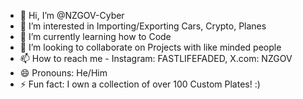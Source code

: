 - 👋 Hi, I’m @NZGOV-Cyber
- 👀 I’m interested in Importing/Exporting Cars, Crypto, Planes
- 🌱 I’m currently learning how to Code 
- 💞️ I’m looking to collaborate on Projects with like minded people
- 📫 How to reach me - Instagram: FASTLIFEFADED, X.com: NZGOV
- 😄 Pronouns: He/Him
- ⚡ Fun fact: I own a collection of over 100 Custom Plates! :)

<!---
NZGOV-Cyber/NZGOV-Cyber is a ✨ special ✨ repository because its `README.md` (this file) appears on your GitHub profile.
You can click the Preview link to take a look at your changes.
--->
